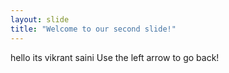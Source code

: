 ```yaml
---
layout: slide
title: "Welcome to our second slide!"
---
```

hello its vikrant saini
Use the left arrow to go back!
